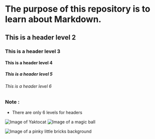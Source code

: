 # The purpose of this repository is to learn about Markdown.

## This is a header level 2
### This is a header level 3
#### This is a header level 4
##### This is a header level 5
###### This is a header level 6

### Note :
- There are only 6 levels for headers

![Image of Yaktocat](https://octodex.github.com/images/yaktocat.png)
![Image of a magic ball](https://encrypted-tbn0.gstatic.com/images?q=tbn:ANd9GcQx7xcPPdVMIArPHp1h44qGPE2ggEiozAMmfQ&usqp=CAU)

![Image of a pinky little bricks background](https://encrypted-tbn0.gstatic.com/images?q=tbn:ANd9GcTRYqTFgl_bfXfH1iQZwsunbFgxa0B54b6usg&usqp=CAU)
